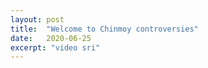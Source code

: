 ```yaml
---
layout: post
title:  "Welcome to Chinmoy controversies"
date:   2020-06-25
excerpt: "video sri"
---
```

